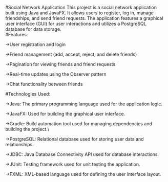 #Social Network Application
This project is a social network application built using Java and JavaFX. It allows users to register, log in, manage friendships, and send friend requests. The application features a graphical user interface (GUI) for user interactions and utilizes a PostgreSQL database for data storage.  
#Features:

->User registration and login

->Friend management (add, accept, reject, and delete friends)

->Pagination for viewing friends and friend requests

->Real-time updates using the Observer pattern

->Chat functionality between friends

#Technologies Used:

->Java: The primary programming language used for the application logic.

->JavaFX: Used for building the graphical user interface.

->Gradle: Build automation tool used for managing dependencies and building the project.\

->PostgreSQL: Relational database used for storing user data and relationships.

->JDBC: Java Database Connectivity API used for database interactions.

->JUnit: Testing framework used for unit testing the application.

->FXML: XML-based language used for defining the user interface layout.
